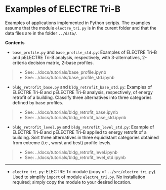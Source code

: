 # Examples of ELECTRE Tri-B

Examples of applications implemented in Python scripts. The examples assume that the module `electre_tri.py` is in the curent folder and that the data files are in the folder `../data/`.

__Contents__

- `base_profile.py` and `base_profile_std.py`: Examples of ELECTRE Tri-B and pELECTRE Tri-B analysis, respectively, with 3-alternatives, 2-criteria decision matrix, 2-base profiles.
> - See: ../docs/tutorials/base_profile.ipynb
> - See: ../docs/tutorials/base_profile_std.ipynb

- `bldg_retrofit_base.py` and `bldg_retrofit_base_std.py`: Examples of ELECTRE Tri-B and pELECTRE Tri-B analysis, respectively, of energy retrofit of a building. Classify three alternatives into three categories defined by base profiles.
> - See: ../docs/tutorials/bldg_retrofit_base.ipynb
> - See: ../docs/tutorials/bldg_retrofit_base_std.ipynb

- `bldg_retrofit_level.py` and `bldg_retrofit_level_std.py`: Example of ELECTRE Tri-B and pELECTRE Tri-B applied to energy retrofit of a building. Sort three alternatives in three equidistant categories obtained from extreme (i.e., worst and best) profile levels. 
> - See: ../docs/tutorials/bldg_retrofit_level.ipynb
> - See: ../docs/tutorials/bldg_retrofit_level_std.ipynb

*****

- `electre_tri.py`: ELECTRE Tri module (copy of `../src/electre_tri.py`). Used to simplify `ìmport` of module `electre_tri.py`. No installation required; simply copy the module to your desired location.